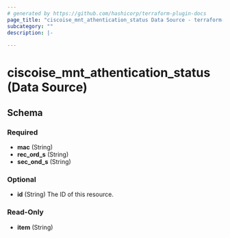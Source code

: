 ```yaml
---
# generated by https://github.com/hashicorp/terraform-plugin-docs
page_title: "ciscoise_mnt_athentication_status Data Source - terraform-provider-ciscoise"
subcategory: ""
description: |-
  
---
```


# ciscoise_mnt_athentication_status (Data Source)





<!-- schema generated by tfplugindocs -->
## Schema

### Required

- **mac** (String)
- **rec_ord_s** (String)
- **sec_ond_s** (String)

### Optional

- **id** (String) The ID of this resource.

### Read-Only

- **item** (String)


